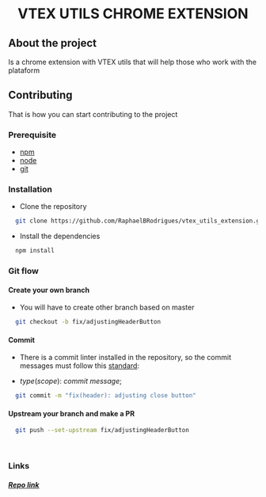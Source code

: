 
<h1 align="center"> VTEX UTILS CHROME EXTENSION</h1>

## About the project
Is a chrome extension with VTEX utils that will help those who work with the plataform

## Contributing
That is how you can start contributing to the project

### Prerequisite

* [npm](https://www.npmjs.com/)
* [node](https://nodejs.org/en/)
* [git](https://git-scm.com/)


### Installation

* Clone the repository
```sh
  git clone https://github.com/RaphaelBRodrigues/vtex_utils_extension.git
```

* Install the dependencies
```sh
  npm install
```


### Git flow

#### Create your own branch
* You will have to create other branch based on master
```sh
  git checkout -b fix/adjustingHeaderButton
```

#### Commit
* There is a commit linter installed in the repository, so the commit messages must follow this [standard](https://github.com/conventional-changelog/commitlint/#what-is-commitlint):

* *type*(*scope*): *commit message*;

```sh
  git commit -m "fix(header): adjusting close button"
```

#### Upstream your branch and make a PR
```sh
  git push --set-upstream fix/adjustingHeaderButton
```
<br>

### Links


##### [Repo link](https://github.com/RaphaelBRodrigues/vtex_utils_extension)